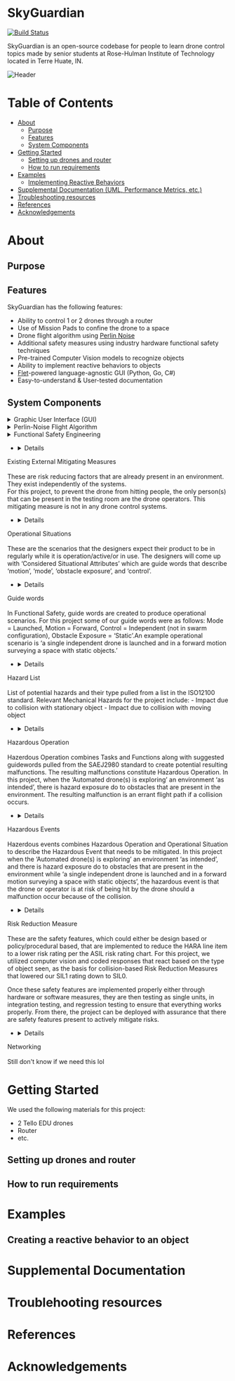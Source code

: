 # SkyGuardian

[![Build Status](https://travis-ci.org/joemccann/dillinger.svg?branch=master)](https://travis-ci.org/joemccann/dillinger)

SkyGuardian is an open-source codebase for people to learn drone control topics made by senior students at Rose-Hulman Institute of Technology located in Terre Huate, IN.

![Header](images/header.png)

# Table of Contents

- [About](#about)
  - [Purpose](#purpose)
  - [Features](#features)
  - [System Components](#system-components)
- [Getting Started](#getting-started)
  - [Setting up drones and router](#setting-up-drones-and-router)
  - [How to run requirements](#how-to-run-requirements)
- [Examples](#examples)
  - [Implementing Reactive Behaviors](#creating-a-reactive-behavior-to-an-object)
- [Supplemental Documentation (UML, Performance Metrics, etc.)](#supplemental-documentation)
- [Troubleshooting resources](#troublehooting-resources)
- [References](#references)
- [Acknowledgements](#acknowledgements)

# About
## Purpose

## Features
SkyGuardian has the following features:
- Ability to control 1 or 2 drones through a router
- Use of Mission Pads to confine the drone to a space
- Drone flight algorithm using [Perlin Noise](https://www.khanacademy.org/computing/computer-programming/programming-natural-simulations/programming-noise/a/perlin-noise) 
- Additional safety measures using industry hardware functional safety techniques
- Pre-trained Computer Vision models to recognize objects
- Ability to implement reactive behaviors to objects
- [Flet](https://flet.dev)-powered language-agnostic GUI (Python, Go, C#)
- Easy-to-understand & User-tested documentation

## System Components
<details>
<summary>Graphic User Interface (GUI)</summary>
<br>
SkyGuardian uses <a href="https://flet.dev">Flet</a>, a simplified <a href="https://flutter.dev">Flutter</a> model, to build the GUI. Python is currently supported, but Go and C# are <a href="https://flet.dev/roadmap/">coming soon</a>.<br> 

When first starting the program, the GUI brings you to a "landing" page where a user will be able to connect 1 or 2 drones. <br> 
<br> 
- Insert Landing/Drone Connection Page

After verifying that the drone(s) are connected, the user can continue to a Main Dashboard that displays the OpenCV window output, various sensor readings, text input for chosen object identification, and buttons to Launch, Land, Hover an inidividual drone or both drones simultaneosly. <br> 
<br> 
- Insert Main Dashboard pic

There is also a window for the User to adjust various settings.<br> 
<br> 
- Insert pic of settings window

The GUI uses the following components<br> 
<details>
<summary>Multi-threading</summary>
<br>
We use threading to allow the GUI to access drone functions while the drone flight algorithm is running. This becomes a problem if the threads try to read/write the same piece of memory at the exact same time, but the chances of this happening are low for this project. 
</details> 

<details>
<summary>OpenCV window for Flet</summary>
<br>
The code from <a href="https://www.youtube.com/watch?v=58aPh8rKKsk">Azu Technology</a> that creates a modern GUI for an OpenCV window was modified to display the OpenCV Tello video stream through the GUI. This repository is one of few, if not the only, that allows the Tello stremaing window to be viewed through Flet. 
</details>

While, Flet has a lot of capabilities, please remember it is still in development!

</details>

<details>
<summary>Perlin-Noise Flight Algorithm</summary>
<br>
Overview of Flight Alg. + Finite State Machine (include pix)
</details> 

<details>
<summary>Functional Safety Engineering</summary>
<br>
<p><a href="https://www.61508.org/knowledge/what-is-a-functional-safety-system.php">Functional Safety Engineering</a> provides users exposure and a framework to implement various safety features that they deem necessary. Functional Safety involves developing safety-related systems for the Electronic/Electrical/Programmable Electronic components of a system. IEC61508, IEC61511, IEC62061, and ISO26262 are the standards of reference in Functional Safety Engineering.</p>

<p>Safety-Related Systems usually comprise of a sensor that provides information, then there is a processor that provides logic to react to sensor readings, and an actuator or system component provides output based on this logic. These are the types of systems that are studied to identify potential risks and then deliver an appropriate solution that provides the appropriate level of risk reduction, protection, or mitigation.</p>

<p>In this project, or system is the Tello drone which relies on its camera, IMU, barometer, temperature sensor, and battery charge sensor to pull in information.  We have developed safety systems that attempt to mitigate risks when encountering stationary obstacles(like a wall) or moving obstacles(like a human). Some example safety features include: </p>
<li> Monitoring the battery temperature to check if it is overheating in flight and landing the drone if it does overheat. This helps preserve battery life.</li>
<li> Checking to see if the drone is oriented properly before takeoff to ensure that it does not launch into a trajectory that could cause it to hit something.</li>
<li> Using computer vision to detect objects, classify them, and take appropriate actions depending on the object classification. </li> 
<li> Using mission pads to localize and properly constrain the flight environment that the Tello drones use to navigate. </li> 

<p>Functional Safety Engineering uses the <a href="https://www.iso.org/obp/ui/#iso:std:iso:26262:-9:ed-1:v1:en">V-model development process</a> from the ISO26262 standard, which is shown below:

<details>
<summary>V-model Example</summary>
<img src="images/vmodel.png" width="500">
</details>

The left side of the V-model is conceptual development and product development. The bottom of the V-model is where the hardware and software designs are implemented. The right side of the V-model is where all testing activities of the design happen. </p>

<p>Safety Features are designed during conceptual development in a process called the ‘<a href="https://arxiv.org/pdf/1704.06140.pdf">Hazard Analysis and Risk Assessment</a>’ or HARA. HARA uses an <a href="https://www.synopsys.com/automotive/what-is-asil.html">ASIL risk rating</a> chart to properly classify the specific HARA line item in question. Collisions in this project receive a SIL1 rating based off initial severity (S1), initial exposure (E3), and initial avoidability (C2). </p>

The HARA consists of the following steps:
+ <details>
<summary>Assumptions</summary>
<br>
Assumptions are created on how terminology is used and about the environment the product is in.
<br>
For this project, an example assumption is that the primary obstacles to be avoided will be stationary furniture and walls along with the users of the drones in the testing room.
</details> 

+ <details>
<summary>Existing External Mitigating Measures</summary>
<br>
These are risk reducing factors that are already present in an environment. They exist independently of the systems.
<br>
For this project, to prevent the drone from hitting people, the only person(s) that can be present in the testing room are the drone operators. This mitigating measure is not in any drone control systems.
</details> 

+ <details>
<summary>Operational Situations</summary>
<br>
These are the scenarios that the designers expect their product to be in regularly while it is operation/active/or in use. The designers will come up with ‘Considered Situational Attributes’ which are guide words that describe ‘motion’, ‘mode’, ‘obstacle exposure’, and ‘control’.
</details> 

+ <details>
<summary>Guide words</summary>
<br>
In Functional Safety, guide words are created to produce operational scenarios. For this project some of our guide words were as follows: Mode = Launched, Motion = Forward, Control = Independent (not in swarm configuration), Obstacle Exposure = ‘Static’.An example operational scenario is ‘a single independent drone is launched and in a forward motion surveying a space with static objects.’
</details> 

+ <details>
<summary>Hazard List</summary>
<br>
List of potential hazards and their type pulled from a list in the ISO12100 standard. Relevant Mechanical Hazards for the project include:
- Impact due to collision with stationary object
- Impact due to collision with moving object
</details> 

+ <details>
<summary>Hazardous Operation</summary>
<br>
Hazerdous Operation combines Tasks and Functions along with suggested guidewords pulled from the SAEJ2980 standard to create potential resulting malfunctions. The resulting malfunctions constitute Hazardous Operation.
In this project, when the ‘Automated drone(s) is exploring’ an environment ‘as intended’, there is hazard exposure do to obstacles that are present in the environment. The resulting malfunction is an errant flight path if a collision occurs.
</details> 

+ <details>
<summary>Hazardous Events</summary>
<br>
Hazerdous events combines Hazardous Operation and Operational Situation to describe the Hazardous Event that needs to be mitigated. 
In this project when the ‘Automated drone(s) is exploring’ an environment ‘as intended’, and there is hazard exposure do to obstacles that are present in the environment while ‘a single independent drone is launched and in a forward motion surveying a space with static objects’, the hazardous event is that the drone or operator is at risk of being hit by the drone should a malfunction occur because of the collision. 
</details> 

+ <details>
<summary>Risk Reduction Measure</summary>
<br>
These are the safety features, which could either be design based or policy/procedural based, that are implemented to reduce the HARA line item to a lower risk rating per the ASIL risk rating chart.
For this project, we utilized computer vision and coded responses that react based on the type of object seen, as the basis for collision-based Risk Reduction Measures that lowered our SIL1 rating down to SIL0.
</details> 

Once these safety features are implemented properly either through hardware or software measures, they are then testing as single units, in integration testing, and regression testing to ensure that everything works properly. From there, the project can be deployed with assurance that there are safety features present to actively mitigate risks.
</details> 

+ <details>
<summary>Networking</summary>
<br>
Still don't know if we need this lol
</details> 

# Getting Started
We used the following materials for this project:
- 2 Tello EDU drones
- Router
- etc. 

## Setting up drones and router
## How to run requirements
# Examples
## Creating a reactive behavior to an object
# Supplemental Documentation
# Troublehooting resources
# References
# Acknowledgements 